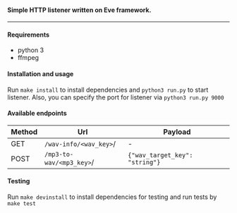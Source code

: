 #### Simple HTTP listener written on Eve framework.
--------------
#### Requirements
+ python 3
+ ffmpeg

#### Installation and usage
Run `make install` to install dependencies and `python3 run.py` to start listener.
Also, you can specify the port for listener via `python3 run.py 9000`


#### Available endpoints

Method | Url | Payload
------------ | ------------ | ------------
GET | `/wav-info/<wav_key>`/ | -
POST | `/mp3-to-wav/<mp3_key>`/ | `{"wav_target_key": "string"}`

#### Testing
Run `make devinstall` to install dependencies for testing and run tests by `make test`
